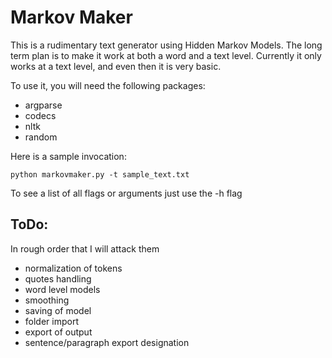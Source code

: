 # Markov Maker

This is a rudimentary text generator using Hidden Markov Models. The long term plan is to make it
work at both a word and a text level. Currently it only works at a text level, and even then it is very basic.

To use it, you will need the following packages:
* argparse
* codecs
* nltk
* random

Here is a sample invocation:
```
python markovmaker.py -t sample_text.txt
```

To see a list of all flags or arguments just use the -h flag

## ToDo:
In rough order that I will attack them
* normalization of tokens
* quotes handling
* word level models
* smoothing
* saving of model
* folder import
* export of output
* sentence/paragraph export designation
